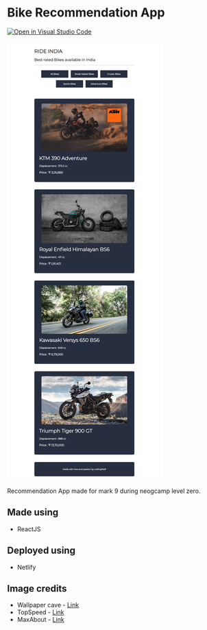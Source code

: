 # Bike Recommendation App

[![Open in Visual Studio Code](https://open.vscode.dev/badges/open-in-vscode.svg)](https://open.vscode.dev/codingwolf-at/Bike-Recommendation-App)

![SS](public/assets/one.png)

Recommendation App made for mark 9 during neogcamp level zero.

## Made using 

- ReactJS

## Deployed using 

- Netlify

## Image credits

- Wallpaper cave - [Link](https://wallpapercave.com/)
- TopSpeed - [Link](https://www.topspeed.com/)
- MaxAbout - [Link](https://www.maxabout.com/)
